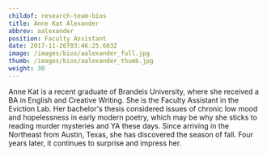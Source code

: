 ```yaml
---
childof: research-team-bios
title: Anne Kat Alexander
abbrev: aalexander
position: Faculty Assistant
date: 2017-11-26T03:46:25.603Z
image: /images/bios/aalexander_full.jpg
thumb: /images/bios/aalexander_thumb.jpg
weight: 30
---
```

Anne Kat is a recent graduate of Brandeis University, where she received a BA in English and Creative Writing. She is the Faculty Assistant in the Eviction Lab. Her bachelor's thesis considered issues of chronic low mood and hopelessness in early modern poetry, which may be why she sticks to reading murder mysteries and YA these days. Since arriving in the Northeast from Austin, Texas, she has discovered the season of fall. Four years later, it continues to surprise and impress her.